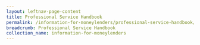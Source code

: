 ```yaml
---
layout: leftnav-page-content
title: Professional Service Handbook
permalink: /information-for-moneylenders/professional-service-handbook/
breadcrumb: Professional Service Handbook
collection_name: information-for-moneylenders
---
```

